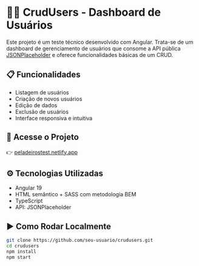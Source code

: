 # 🧑‍💻 CrudUsers - Dashboard de Usuários

Este projeto é um teste técnico desenvolvido com Angular. Trata-se de um dashboard de gerenciamento de usuários que consome a API pública [JSONPlaceholder](https://jsonplaceholder.typicode.com/) e oferece funcionalidades básicas de um CRUD.

## 📋 Funcionalidades

- Listagem de usuários
- Criação de novos usuários
- Edição de dados
- Exclusão de usuários
- Interface responsiva e intuitiva

## 🔗 Acesse o Projeto

👉 [peladeirostest.netlify.app](https://peladeirostest.netlify.app/)

## ⚙️ Tecnologias Utilizadas

- Angular 19
- HTML semântico + SASS com metodologia BEM
- TypeScript
- API: JSONPlaceholder

## ▶️ Como Rodar Localmente

```bash
git clone https://github.com/seu-usuario/crudusers.git
cd crudusers
npm install
npm start
